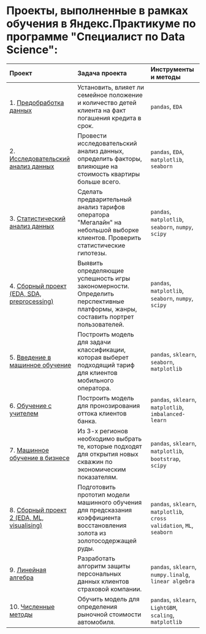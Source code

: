 # Проекты, выполненные в рамках обучения в Яндекс.Практикуме по программе "Специалист по Data Science":

| Проект                          | Задача проекта                                                 | Инструменты и методы|
|:------------------------------|:-------------------------------------------------------------|:--------|
| 1. [Предобработка данных](https://github.com/daniliur/yandex-prakticum-ds/tree/main/01.%20Исследование%20надёжности%20заёмщиков)| Установить, влияет ли семейное положение и количество детей клиента на факт погашения кредита в срок.| `pandas`, `EDA`|
| 2. [Исследовательский анализ данных](https://github.com/daniliur/yandex-prakticum-ds/tree/main/02.%20Исследование%20объявлений%20о%20продаже%20квартир)| Провести исследовательский анализ данных, определить факторы, влияющие на стоимость квартиры больше всего.| `pandas`, `EDA`, `matplotlib`, `seaborn`|
| 3. [Статистический анализ данных](https://github.com/daniliur/yandex-prakticum-ds/tree/main/03.%20Анализ%20поведения%20клиентов%20мобильного%20оператора)| Cделать предварительный анализ тарифов оператора "Мегалайн" на небольшой выборке клиентов. Проверить статистические гипотезы.| `pandas`, `matplotlib`, `seaborn`, `numpy`, `scipy`|
| 4. [Сборный проект (EDA, SDA, preprocessing)](https://github.com/daniliur/yandex-prakticum-ds/tree/main/04.%20Анализ%20рынка%20видеоигр)| Выявить определяющие успешность игры закономерности. Определить перспективные платформы, жанры, составить портрет пользователей.| `pandas`, `matplotlib`, `seaborn`, `numpy`, `scipy`|
| 5. [Введение в машинное обучение](https://github.com/daniliur/yandex-prakticum-ds/tree/main/05.%20Рекомендация%20тарифов)| Построить модель для задачи классификации, которая выберет подходящий тариф для клиентов мобильного оператора.| `pandas`, `sklearn`, `seaborn`, `matplotlib`|
| 6. [Обучение с учителем](https://github.com/daniliur/yandex-prakticum-ds/tree/main/06.%20Прогнозирование%20оттока%20клиентов%20банка)| Построить модель для пронозирования оттока клиентов банка.| `pandas`, `sklearn`, `matplotlib`, `imbalanced-learn`|
| 7. [Машинное обучение в бизнесе](https://github.com/daniliur/yandex-prakticum-ds/tree/main/07.%20Выбор%20локации%20для%20скважины)| Из 3-х регионов необходимо выбрать те, которые подходят для открытия новых скважин по экономическим показателям.| `pandas`, `sklearn`, `matplotlib`, `bootstrap`, `scipy`|
| 8. [Сборный проект 2 (EDA, ML, visualising)](https://github.com/daniliur/yandex-prakticum-ds/tree/main/08.%20Восстановление%20золота%20из%20руды)| Подготовить прототип модели машинного обучения для предсказания коэффициента восстановления золота из золотосодержащей руды.| `pandas`, `sklearn`, `matplotlib`, `cross validation`, `ML`, `seaborn`|
| 9. [Линейная алгебра](https://github.com/daniliur/yandex-prakticum-ds/tree/main/09.%20Защита%20персональных%20данных%20клиентов)| Разработать алгоритм защиты персональных данных клиентов страховой компании.| `pandas`, `sklearn`, `numpy.linalg`, `linear algebra`|
| 10. [Численные методы](https://github.com/daniliur/yandex-prakticum-ds/tree/main/10.%20Определение%20стоимости%20автомобилей)| Обучить модель для определения рыночной стоимости автомобиля.| `pandas`, `sklearn`, `LightGBM`, `scaling`, `matplotlib`|
